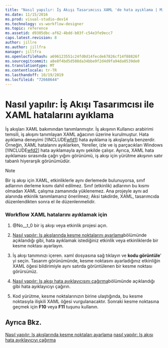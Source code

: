```yaml
---
title: "Nasıl yapılır: İş Akışı Tasarımcısı XAML 'de hata ayıklama | Microsoft Docs"
ms.date: 11/15/2016
ms.prod: visual-studio-dev14
ms.technology: vs-workflow-designer
ms.topic: reference
ms.assetid: d9305dbc-af62-4bdd-b03f-c54e3fe9ecc7
caps.latest.revision: 8
author: jillre
ms.author: jillfra
manager: jillfra
ms.openlocfilehash: a696123551c24fd0d14fecde67826cf14f88826f
ms.sourcegitcommit: a8e8f4bd5d508da34bbe9f2d4d9fa94da0539de0
ms.translationtype: MT
ms.contentlocale: tr-TR
ms.lasthandoff: 10/19/2019
ms.locfileid: "72668644"
---
```

# <a name="how-to-debug-xaml-with-the-workflow-designer"></a>Nasıl yapılır: İş Akışı Tasarımcısı ile XAML hatalarını ayıklama
İş akışları XAML bakımından tanımlanmıştır. İş akışının Kullanıcı arabirimi temsili, iş akışını tanımlayan XAML ağacının üzerine kurulmuştur. Hata ayıklama deneyimi [!INCLUDE[wfd1](../includes/wfd1-md.md)] hata ayıklama iş akışlarıyla benzerdir. Örneğin, XAML hatalarını ayıklarken, Yereller, izle ve iş parçacıkları Windows [!INCLUDE[wfd2](../includes/wfd2-md.md)] hata ayıklamayla aynı şekilde çalışır. Ayrıca, XAML hata ayıklaması sırasında çağrı yığını görünümü, iş akışı için yürütme akışının satır tabanlı hiyerarşik görünümüdür.

> [!NOTE]
> Bir iş akışı için XAML, etkinliklerle aynı derlemede bulunuyorsa, sınıf adlarının derleme kısmı dahil edilmez. Sınıf (etkinlik) adlarının bu kısmı olmadan XAML çalışma zamanında yüklenemez. Ana projeyle aynı ad alanında etkinlik tanımlamanız önerilmez; Aksi takdirde, XAML, tasarımcıda düzenlendikten sonra el ile düzenlenmelidir.

### <a name="to-debug-workflow-xaml"></a>Workflow XAML hatalarını ayıklamak için

1. @No__t_0 bir iş akışı veya etkinlik projesi açın.

2. [Nasıl yapılır: Iş akışlarında kesme noktalarını ayarlama](../workflow-designer/how-to-set-breakpoints-in-workflows.md)bölümünde açıklandığı gibi, hata ayıklamak istediğiniz etkinlik veya etkinliklerde bir kesme noktası ayarlayın.

3. İş akışı tanımınızı içeren. xaml dosyasına sağ tıklayın ve **kodu görüntüle**' yi seçin. Tasarım görünümünde, kesme noktasını ayarladığınız etkinliğin XAML öğesi bildirimiyle aynı satırda görüntülenen bir kesme noktası görürsünüz.

4. [Nasıl yapılır: Iş akışı hata ayıklayıcısını çağırma](../workflow-designer/how-to-invoke-the-workflow-debugger.md)bölümünde açıklandığı gibi hata ayıklayıcıyı çağırın.

5. Kod yürütme, kesme noktalarınızın birine ulaştığında, bu kesme noktasıyla ilişkili XAML öğesi vurgulanacaktır. Sonraki kesme noktasına geçmek için **F10** veya **F11** tuşunu kullanın.

## <a name="see-also"></a>Ayrıca Bkz.
 [Nasıl yapılır: Iş akışlarında kesme noktaları ayarlama](../workflow-designer/how-to-set-breakpoints-in-workflows.md) [nasıl yapılır: Iş akışı hata ayıklayıcıyı çağırma](../workflow-designer/how-to-invoke-the-workflow-debugger.md)